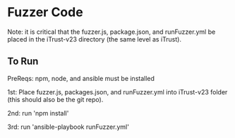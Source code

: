 # Fuzzer Code
Note: it is critical that the fuzzer.js, package.json, and runFuzzer.yml be placed in the iTrust-v23 directory (the same level as iTrust).

## To Run

PreReqs: npm, node, and ansible must be installed

1st: Place fuzzer.js, packages.json, and runFuzzer.yml into iTrust-v23 folder (this should also be the git repo).

2nd: run 'npm install'

3rd: run 'ansible-playbook runFuzzer.yml'
